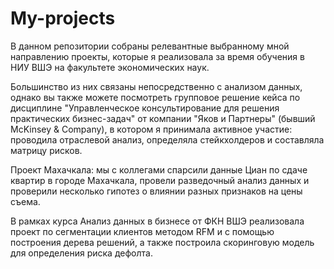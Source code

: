 # My-projects
В данном репозитории собраны релевантные выбранному мной направлению проекты, которые я реализовала за время обучения в НИУ ВШЭ на факультете экономических наук.

Большинство из них связаны непосредственно с анализом данных, однако вы также можете посмотреть групповое решение кейса по дисциплине "Управленческое консультирование для решения практических бизнес-задач" от компании "Яков и Партнеры" (бывший McKinsey & Company), в котором я принимала активное участие: проводила отраслевой анализ, определяла стейкхолдеров и составляла матрицу рисков.


Проект Махачкала: мы с коллегами спарсили данные Циан по сдаче квартир в городе Махачкала, провели разведочный анализ данных и проверили несколько гипотез о влиянии разных признаков на цены съема.

В рамках курса Анализ данных в бизнесе от ФКН ВШЭ реализовала проект по сегментации клиентов методом RFM и с помощью построения дерева решений, а также построила скоринговую модель для определения риска дефолта.


